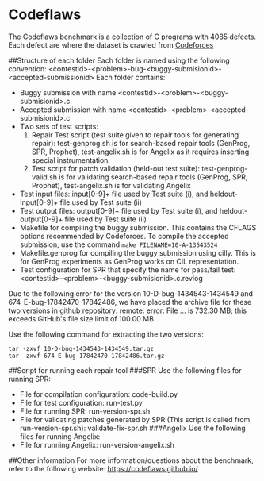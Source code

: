 # Codeflaws
The Codeflaws benchmark is a collection of C programs with 4085 defects. Each defect are  where the dataset is crawled from [Codeforces](http://codeforces.com/)

##Structure of each folder
Each folder is named using the following convention: 
&lt;contestid&gt;-&lt;problem&gt;-bug-&lt;buggy-submisionid&gt;-&lt;accepted-submissionid&gt;
Each folder contains:
- Buggy submission with name &lt;contestid&gt;-&lt;problem&gt;-&lt;buggy-submisionid&gt;.c
- Accepted submission with name &lt;contestid&gt;-&lt;problem&gt;-&lt;accepted-submisionid&gt;.c
- Two sets of test scripts: 
  1. Repair Test script (test suite given to repair tools for generating repair): test-genprog.sh is for search-based repair tools (GenProg, SPR, Prophet), test-angelix.sh is for Angelix as it requires inserting special instrumentation.
  2. Test script for patch validation (held-out test suite): test-genprog-valid.sh is for validating search-based repair tools (GenProg, SPR, Prophet), test-angelix.sh is for validating Angelix    
- Test input files: input[0-9]+ file used by Test suite (i), and  heldout-input[0-9]+ file used by Test suite (ii)
- Test output files: output[0-9]+ file used by Test suite (i), and  heldout-output[0-9]+ file used by Test suite (ii)
- Makefile for compiling the buggy submission. This contains the CFLAGS options recommended by Codeforces. To compile the accepted submission, use the command `make FILENAME=10-A-13543524`
- Makefile.genprog for compiling the buggy submission using cilly. This is for GenProg experiments as GenProg works on CIL representation.
- Test configuration for SPR that specify the name for pass/fail test: &lt;contestid&gt;-&lt;problem&gt;-&lt;buggy-submisionid&gt;.c.revlog

Due to the following error for the version 10-D-bug-1434543-1434549 and 674-E-bug-17842470-17842486, we have placed the archive file for these two versions in github repository:
remote: error: File ... is 732.30 MB; this exceeds GitHub's file size limit of 100.00 MB

Use the following command for extracting the two versions:
```{r, engine='bash', count_lines}
tar -zxvf 10-D-bug-1434543-1434549.tar.gz
tar -zxvf 674-E-bug-17842470-17842486.tar.gz
```

##Script for running each repair tool
###SPR
Use the following files for running SPR:
- File for compilation configuration: code-build.py 
- File for test configuration: run-test.py
- File for running SPR: run-version-spr.sh
- File for validating patches generated by SPR (This script is called from run-version-spr.sh): validate-fix-spr.sh 
###Angelix
Use the following files for running Angelix:
- File for running Angelix: run-version-angelix.sh




##Other information
For more information/questions about the benchmark, refer to the following website:
https://codeflaws.github.io/
